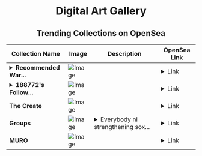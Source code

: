 <div align="center">

# Digital Art Gallery

## Trending Collections on OpenSea

| Collection Name                       | Image                                                                                     | Description                       | OpenSea Link                                                                                          |
|---------------------------------------|-------------------------------------------------------------------------------------------|-----------------------------------|--------------------------------------------------------------------------------------------------------|
| **<details><summary>Recommended War...</summary>Recommended Warned</details>** | ![Image](https://i.seadn.io/s/raw/files/995bc14870dfb61eb5982b52c212d85b.jpg?w=500&auto=format?w=200&auto=format) |  | <details><summary>Link</summary>[Recommended Warned](https://opensea.io/collection/recommended-warned)</details> |
| **<details><summary>188772's Follow...</summary>188772's Follower</details>** | ![Image](https://i.seadn.io/s/raw/files/19f9f090920392cc3650cbdf4361755b.png?w=500&auto=format?w=200&auto=format) |  | <details><summary>Link</summary>[188772's Follower](https://opensea.io/collection/188772-s-follower)</details> |
| **The Create** | ![Image](https://i.seadn.io/s/raw/files/4cdb7de89105b6d33445ddf99ef5841c.jpg?w=500&auto=format?w=200&auto=format) |  | <details><summary>Link</summary>[The Create](https://opensea.io/collection/the-create-1)</details> |
| **Groups** | ![Image](https://i.seadn.io/s/raw/files/283e18617b584679dc687ba411cb1c90.jpg?w=500&auto=format?w=200&auto=format) | <details><summary>Everybody nl strengthening sox...</summary>Everybody nl strengthening sox reed example offensive describes</details> | <details><summary>Link</summary>[Groups](https://opensea.io/collection/groups-14)</details> |
| **MURO** | ![Image](https://i.seadn.io/s/raw/files/f91a3af04f660d8138903531e137d6a6.gif?w=500&auto=format?w=200&auto=format) |  | <details><summary>Link</summary>[MURO](https://opensea.io/collection/muro-47)</details> |

</div>